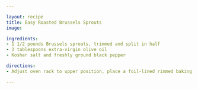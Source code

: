 ```yaml
---

layout: recipe
title: Easy Roasted Brussels Sprouts
image: 

ingredients:
- 1 1/2 pounds Brussels sprouts, trimmed and split in half
- 3 tablespoons extra-virgin olive oil
- Kosher salt and freshly ground black pepper

directions:
- Adjust oven rack to upper position, place a foil-lined rimmed baking sheet on it, and preheat oven to 500°F (260°C). Toss sprouts with olive oil and season to taste with salt and pepper. Remove baking sheet from oven and add brussels sprouts, working quickly to turn them all cut-side-down. Return to oven and roast until tender and deeply browned, about 20 minutes total. Serve immediately

---
```

